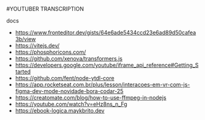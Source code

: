 #YOUTUBER TRANSCRIPTION

docs

* https://www.fronteditor.dev/gists/64e6ade5434ccd23e6ad89d50cafea3b/view
* https://vitejs.dev/
* https://phosphoricons.com/
* https://github.com/xenova/transformers.js
* https://developers.google.com/youtube/iframe_api_reference#Getting_Started
* https://github.com/fent/node-ytdl-core
* https://app.rocketseat.com.br/plus/lesson/interacoes-em-vr-com-js-figma-dev-mode-novidade-bora-codar-25
* https://creatomate.com/blog/how-to-use-ffmpeg-in-nodejs
* https://youtube.com/watch?v=eHz8ns_n_Fg
* https://ebook-logica.maykbrito.dev